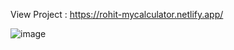 View Project : https://rohit-mycalculator.netlify.app/

![image](https://github.com/user-attachments/assets/26441cb4-9f90-4f14-bcaf-12880cccdf57)

